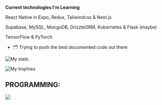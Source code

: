**Current technologies I'm Learning**


React Native in Expo, Redux, Tailwindcss & Next.js

Supabase, MySQL, MongoDB, DrizzleORM, Kubernetes & Flask (maybe)

TensorFlow & PyTorch


- 🗂️ Trying to push the best documented code out there
  
![My stats](https://github-readme-stats.vercel.app/api?username=LukasOSmith&show_icons=true&theme=dark)

![My trophies](https://github-profile-trophy.vercel.app/?username=lukasosmith&theme=darkhub&column=-1&margin-w=15&show_icons=true&rank_icon=github)


## PROGRAMMING:
![](https://media.discordapp.net/attachments/1133182568343285880/1197660784973598790/Screenshot_20240115_190633_Instagram.png?=&width=480&height=436)
